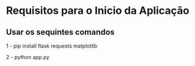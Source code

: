 # Requisitos para o Inicio da Aplicação

## Usar os sequintes comandos

1 - pip install flask requests matplotlib

2 - python app.py

